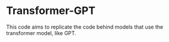 # Transformer-GPT
This code aims to replicate the code behind models that use the transformer model, like GPT.
